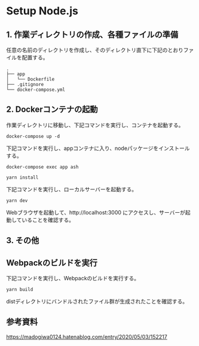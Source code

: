 # Setup Node.js

## 1. 作業ディレクトリの作成、各種ファイルの準備

任意の名前のディレクトリを作成し、そのディレクトリ直下に下記のとおりファイルを配置する。
```
.
├── app
│   └── Dockerfile
├── .gitignore
└── docker-compose.yml
```

## 2. Dockerコンテナの起動

作業ディレクトリに移動し、下記コマンドを実行し、コンテナを起動する。
```
docker-compose up -d
```

下記コマンドを実行し、appコンテナに入り、nodeパッケージをインストールする。
```
docker-compose exec app ash
```
```
yarn install
```

下記コマンドを実行し、ローカルサーバーを起動する。
```
yarn dev
```
Webブラウザを起動して、http://localhost:3000 にアクセスし、サーバーが起動していることを確認する。

## 3. その他

## Webpackのビルドを実行

下記コマンドを実行し、Webpackのビルドを実行する。
```
yarn build
```
distディレクトリにバンドルされたファイル群が生成されたことを確認する。

## 参考資料
https://madogiwa0124.hatenablog.com/entry/2020/05/03/152217<br>

